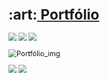 <h1>:art:<a href="https://juliareis-portfolio1.netlify.app/"> Portfólio</a></h1>

<div style="display:inline_block">

<img src="https://img.shields.io/badge/html5-%23E34F26.svg?style=for-the-badge&logo=html5&logoColor=white">
<img src="https://img.shields.io/badge/css3-%231572B6.svg?style=for-the-badge&logo=css3&logoColor=white"/>
<img src="https://img.shields.io/badge/javascript-%23323330.svg?style=for-the-badge&logo=javascript&logoColor=%23F7DF1E" />

<div style="display: inline_block">

![Portfólio_img](https://user-images.githubusercontent.com/125838212/222465677-03ff19b3-2cf9-41b9-9289-bfdfbba203bb.png)

<a href = "mailto:juliadosreissilva6@gmail.com"><img src="https://img.shields.io/badge/-Gmail-%23333?style=for-the-badge&logo=gmail&logoColor=white " target="_blank"></a>
<a href="https://www.linkedin.com/in/juliareis1301/" target="_blank"><img src="https://img.shields.io/badge/-LinkedIn-%230077B5 ?style=for-the-badge&logo=linkedin&logoColor=white" target="_blank"></a>
